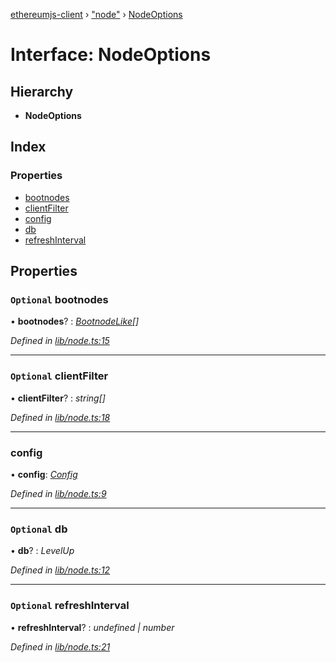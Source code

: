 [ethereumjs-client](../README.md) › ["node"](../modules/_node_.md) › [NodeOptions](_node_.nodeoptions.md)

# Interface: NodeOptions

## Hierarchy

* **NodeOptions**

## Index

### Properties

* [bootnodes](_node_.nodeoptions.md#optional-bootnodes)
* [clientFilter](_node_.nodeoptions.md#optional-clientfilter)
* [config](_node_.nodeoptions.md#config)
* [db](_node_.nodeoptions.md#optional-db)
* [refreshInterval](_node_.nodeoptions.md#optional-refreshinterval)

## Properties

### `Optional` bootnodes

• **bootnodes**? : *[BootnodeLike](../modules/_types_.md#bootnodelike)[]*

*Defined in [lib/node.ts:15](https://github.com/ethereumjs/ethereumjs-client/blob/master/lib/node.ts#L15)*

___

### `Optional` clientFilter

• **clientFilter**? : *string[]*

*Defined in [lib/node.ts:18](https://github.com/ethereumjs/ethereumjs-client/blob/master/lib/node.ts#L18)*

___

###  config

• **config**: *[Config](../classes/_config_.config.md)*

*Defined in [lib/node.ts:9](https://github.com/ethereumjs/ethereumjs-client/blob/master/lib/node.ts#L9)*

___

### `Optional` db

• **db**? : *LevelUp*

*Defined in [lib/node.ts:12](https://github.com/ethereumjs/ethereumjs-client/blob/master/lib/node.ts#L12)*

___

### `Optional` refreshInterval

• **refreshInterval**? : *undefined | number*

*Defined in [lib/node.ts:21](https://github.com/ethereumjs/ethereumjs-client/blob/master/lib/node.ts#L21)*

